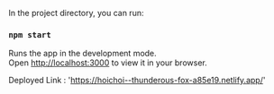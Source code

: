 In the project directory, you can run:

### `npm start`

Runs the app in the development mode.\
Open [http://localhost:3000](http://localhost:3000) to view it in your browser.



Deployed Link : 'https://hoichoi--thunderous-fox-a85e19.netlify.app/'
